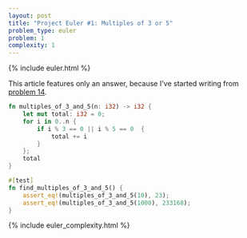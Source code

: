 ```yaml
---
layout: post
title: "Project Euler #1: Multiples of 3 or 5"
problem_type: euler
problem: 1
complexity: 1
---
```


{% include euler.html %}

This article features only an answer, because I've started writing from [problem 14](/2021/10/25/project-euler-14-longest-collatz-sequence.html).

```rust
fn multiples_of_3_and_5(n: i32) -> i32 {
    let mut total: i32 = 0;
    for i in 0..n {
        if i % 3 == 0 || i % 5 == 0  {
            total += i
        }
    };
    total
}

#[test]
fn find_multiples_of_3_and_5() {
    assert_eq!(multiples_of_3_and_5(10), 23);
    assert_eq!(multiples_of_3_and_5(1000), 233168);
}
```

{% include euler_complexity.html %}
